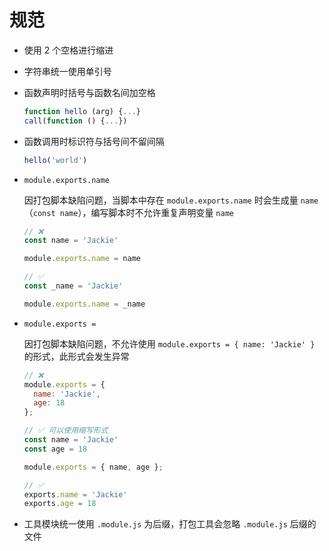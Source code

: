 # 规范

- 使用 2 个空格进行缩进
- 字符串统一使用单引号
- 函数声明时括号与函数名间加空格

  ```javascript
  function hello (arg) {...}
  call(function () {...})
  ```

- 函数调用时标识符与括号间不留间隔

  ```javascript
  hello('world')
  ```

- `module.exports.name`

  因打包脚本缺陷问题，当脚本中存在 `module.exports.name` 时会生成量 `name`（`const name`），编写脚本时不允许重复声明变量 `name`

  ```javascript
  // ❌
  const name = 'Jackie'

  module.exports.name = name
  ```

  ```javascript
  // ✅
  const _name = 'Jackie'

  module.exports.name = _name
  ```

- `module.exports =`

  因打包脚本缺陷问题，不允许使用 `module.exports = { name: 'Jackie' }` 的形式，此形式会发生异常

  ```javascript
  // ❌
  module.exports = {
    name: 'Jackie',
    age: 18
  };
  ```

  ```javascript
  // ✅ 可以使用缩写形式
  const name = 'Jackie'
  const age = 18

  module.exports = { name, age };
  ```

  ```javascript
  // ✅
  exports.name = 'Jackie'
  exports.age = 18
  ```

- 工具模块统一使用 `.module.js` 为后缀，打包工具会忽略 `.module.js` 后缀的文件
